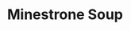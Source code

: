 ---
layout: ../../layouts/RecipeLayout.astro
title: Minestrone Soup
image: /recipes/images/minestrone.webp
difficulty: 2/5
prepTime: 30 minutes
cookTime: 60 minutes
servings: 6
ingredients:
- Olive Oil (3 tbsp)
- Garlic (3 cloves, minced)
- Onion (1, minced)
- Celery (2 cups, chopped)
- Carrots (3, chopped)
- Chicken Broth (2 cups)
- Water (2 cups)
- Tomato Sauce (4 cups)
- Spinach (2 cups, frozen)
- Zucchini (1-2, chopped)
- Oregano (1 tbsp, dried)
- Kidney Beans (1 cup, drained)
- Green Beans (2 cups, fresh/frozen)
- Basil (2 tbsp, fresh, chopped)
- Seashell Pasta
- Parmesan Cheese (freshly grated / pre-shredded)
- Russet Potatoes (2-3 medium, diced into bite-sized pieces.)

steps:
- Heat olive oil in dutch oven or large pot over medium heat. Saute onion for 3-4 minutes. Add the garlic and saute for 2 minutes.
- Add celery and carrots,
- Add tomato sauce, broth, and water. Bring to a boil over high heat, and let simmer for 20-30 minutes minutes.
- Peel and cut potatoes into bite-sized pieces. Place in a bowl and cover with cold water until ready to use.
- Add potatoes, spinach, beans, basil, oregano, salt, and pepper. Bring back to a boil and reduce to a simmer until potatoes are cooked through, around 20-30 minutes.
- Fill a medium saucepan with water and salt, and bring to a boil. Cook seashell pasta until al dente. Drain and set aside.
- Place a scoop of cooked pasta into serving bowls. Ladle the soup over the pasta, grate fresh parmesan cheese over top, and drizzle with olive oil.

---